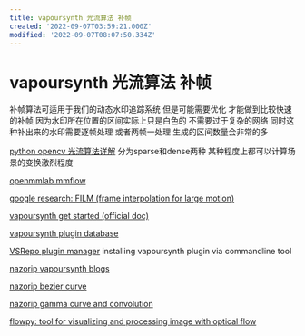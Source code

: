 ```yaml
---
title: vapoursynth 光流算法 补帧
created: '2022-09-07T03:59:21.000Z'
modified: '2022-09-07T08:07:50.334Z'
---
```


# vapoursynth 光流算法 补帧

补帧算法可适用于我们的动态水印追踪系统 但是可能需要优化 才能做到比较快速的补帧 因为水印所在位置的区间实际上只是白色的 不需要过于复杂的网络 同时这种补出来的水印需要逐帧处理 或者两帧一处理 生成的区间数量会非常的多

[python opencv 光流算法详解](https://learnopencv.com/optical-flow-in-opencv/) 分为sparse和dense两种 某种程度上都可以计算场景的变换激烈程度

[openmmlab mmflow](https://github.com/open-mmlab/mmflow)

[google research: FILM (frame interpolation for large motion)](https://github.com/google-research/frame-interpolation)

[vapoursynth get started (official doc)](http://www.vapoursynth.com/doc/gettingstarted.html)

[vapoursynth plugin database](http://vsdb.top/)

[VSRepo plugin manager](https://github.com/vapoursynth/vsrepo) installing vapoursynth plugin via commandline tool 

[nazorip vapoursynth blogs](https://www.nazorip.site/category/Tutorials/)

[nazorip bezier curve](https://nazorip.site/archives/32/)

[nazorip gamma curve and convolution](https://nazorip.site/archives/56/)

[flowpy: tool for visualizing and processing image with optical flow](https://nazorip.site/archives/56/)
